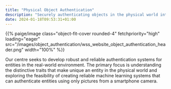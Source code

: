 ```yaml
---
title: "Physical Object Authentication"
description: "Securely authenticating objects in the physical world into the digital world"
date: 2024-01-18T09:53:31+01:00
---
```


<p>{{% paige/image class="object-fit-cover rounded-4" fetchpriority="high" loading="eager" src="/images/object_authentication/wss_website_object_authentication_header.png" width="100%" %}}</p>

Our centre seeks to develop robust and reliable authentication systems for entities in the real-world environment. The primary focus is understanding the distinctive traits that make unique an entity in the physical world and exploring the feasibility of creating reliable machine learning systems that can authenticate entities using only pictures from a smartphone camera.

